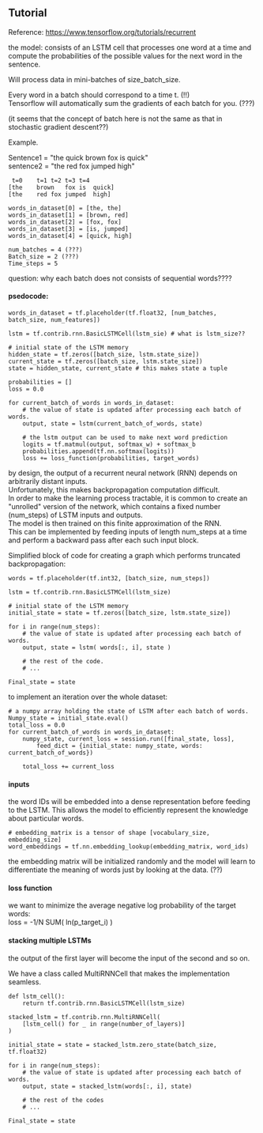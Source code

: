 Tutorial
--------------------------

Reference: https://www.tensorflow.org/tutorials/recurrent

the model: 
	consists of an LSTM cell that processes one word at a time 
	and compute the probabilities of the possible values for the next word in the sentence.

Will process data in mini-batches of size_batch_size.

Every word in a batch should correspond to a time t. (!!)  
Tensorflow will automatically sum the gradients of each batch for you. (???)

(it seems that the concept of batch here is not the same as that in stochastic gradient descent??)


Example.

Sentence1 = "the quick brown fox is quick"  
sentence2 = "the red fox jumped high"

```
 t=0	t=1	t=2	t=3	t=4  
[the	brown	fox	is 	quick]  
[the 	red	fox	jumped	high]  

words_in_dataset[0] = [the, the]  
words_in_dataset[1] = [brown, red]  
words_in_dataset[2] = [fox, fox]  
words_in_dataset[3] = [is, jumped]  
words_in_dataset[4] = [quick, high]  

num_batches = 4 (???)  
Batch_size = 2 (???)  
Time_steps = 5
```

question: why each batch does not consists of sequential words????


#### psedocode:

```
words_in_dataset = tf.placeholder(tf.float32, [num_batches, batch_size, num_features])

lstm = tf.contrib.rnn.BasicLSTMCell(lstm_sie) # what is lstm_size??

# initial state of the LSTM memory
hidden_state = tf.zeros([batch_size, lstm.state_size])
current_state = tf.zeros([batch_size, lstm.state_size])
state = hidden_state, current_state # this makes state a tuple

probabilities = []
loss = 0.0

for current_batch_of_words in words_in_dataset:
	# the value of state is updated after processing each batch of words.
	output, state = lstm(current_batch_of_words, state)

	# the lstm output can be used to make next word prediction
	logits = tf.matmul(output, softmax_w) + softmax_b
	probabilities.append(tf.nn.softmax(logits))
	loss += loss_function(probabilities, target_words)
```

by design, the output of a recurrent neural network (RNN) depends on arbitrarily distant inputs.  
Unfortunately, this makes backpropagation computation difficult.  
In order to make the learning process tractable, 
it is common to create an "unrolled" version of the network,
which contains a fixed number (num_steps) of LSTM inputs and outputs.  
The model is then trained on this finite approximation of the RNN.  
This can be implemented by feeding inputs of length num_steps at a time
and perform a backward pass after each such input block.

Simplified block of code for creating a graph which performs truncated backpropagation:  
```
words = tf.placeholder(tf.int32, [batch_size, num_steps])

lstm = tf.contrib.rnn.BasicLSTMCell(lstm_size)

# initial state of the LSTM memory
initial_state = state = tf.zeros([batch_size, lstm.state_size])

for i in range(num_steps):
	# the value of state is updated after processing each batch of words.
	output, state = lstm( words[:, i], state )

	# the rest of the code.
	# ...

Final_state = state

```

to implement an iteration over the whole dataset:  
```
# a numpy array holding the state of LSTM after each batch of words.
Numpy_state = initial_state.eval()
total_loss = 0.0
for current_batch_of_words in words_in_dataset:
	numpy_state, current_loss = session.run([final_state, loss],
		feed_dict = {initial_state: numpy_state, words: current_batch_of_words})

	total_loss += current_loss
```

#### inputs

the word IDs will be embedded into a dense representation before feeding to the LSTM. 
This allows the model to efficiently represent the knowledge about particular words.  
```
# embedding_matrix is a tensor of shape [vocabulary_size, embedding_size]
word_embeddings = tf.nn.embedding_lookup(embedding_matrix, word_ids)
```
the embedding matrix will be initialized randomly 
and the model will learn to differentiate the meaning of words just by looking at the data. (??)

#### loss function

we want to minimize the average negative log probability of the target words:  
loss = -1/N SUM( ln(p_target_i) )

#### stacking multiple LSTMs

the output of the first layer will become the input of the second and so on.

We have a class called MultiRNNCell that makes the implementation seamless.

```
def lstm_cell():
	return tf.contrib.rnn.BasicLSTMCell(lstm_size)

stacked_lstm = tf.contrib.rnn.MultiRNNCell(
	[lstm_cell() for _ in range(number_of_layers)]
)

initial_state = state = stacked_lstm.zero_state(batch_size, tf.float32)

for i in range(num_steps):
	# the value of state is updated after processing each batch of words.
	output, state = stacked_lstm(words[:, i], state)

	# the rest of the codes
	# ...

Final_state = state
```
